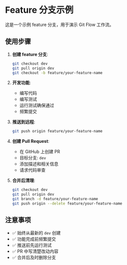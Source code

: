 # Feature 分支示例

这是一个示例 feature 分支，用于演示 Git Flow 工作流。

## 使用步骤

1. **创建 feature 分支**:
   ```bash
   git checkout dev
   git pull origin dev
   git checkout -b feature/your-feature-name
   ```

2. **开发功能**:
   - 编写代码
   - 编写测试
   - 运行测试确保通过
   - 频繁提交

3. **推送到远程**:
   ```bash
   git push origin feature/your-feature-name
   ```

4. **创建 Pull Request**:
   - 在 GitHub 上创建 PR
   - 目标分支: `dev`
   - 添加描述和相关信息
   - 请求代码审查

5. **合并后清理**:
   ```bash
   git checkout dev
   git pull origin dev
   git branch -d feature/your-feature-name
   git push origin --delete feature/your-feature-name
   ```

## 注意事项

- ✅ 始终从最新的 `dev` 创建
- ✅ 功能完成前频繁提交
- ✅ 推送前先运行测试
- ✅ PR 中写清楚改动内容
- ✅ 合并后及时删除分支
